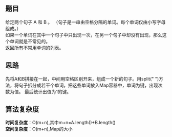 ## 题目
给定两个句子 A 和 B 。 （句子是一串由空格分隔的单词。每个单词仅由小写字母组成。）  
如果一个单词在其中一个句子中只出现一次，在另一个句子中却没有出现，那么这个单词就是不常见的。  
返回所有不常用单词的列表。  
## 思路
先将A和B拼接在一起，中间用空格区别开来，组成一个新的句子。用split(" ")方法，将句子拆分成若干个单词，把这些单词放入Map容器中，单词为键，出现次数为值。
最后统计出值为1的键。
## 算法复杂度
**时间复杂度**：O(m+n),其中m+n=A.length()+B.length()  
**空间复杂度**：O(m+n),Map的大小
